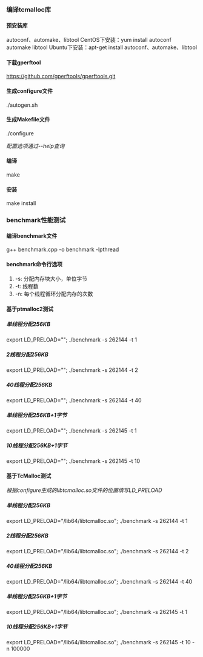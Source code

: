 ### 编译tcmalloc库
#### 预安装库
autoconf、automake、libtool
CentOS下安装：yum install autoconf automake libtool
Ubuntu下安装：apt-get install autoconf、automake、libtool
#### 下载gperftool
https://github.com/gperftools/gperftools.git
#### 生成configure文件
./autogen.sh
#### 生成Makefile文件
./configure

*配置选项通过--help查询*

#### 编译
make
#### 安装
make install

### benchmark性能测试

#### 编译benchmark文件
g++ benchmark.cpp -o benchmark -lpthread

#### benchmark命令行选项
1. -s: 分配内存块大小，单位字节
2. -t: 线程数
3. -n: 每个线程循环分配内存的次数

#### 基于ptmalloc2测试
##### 单线程分配256KB
export LD_PRELOAD=""; ./benchmark -s 262144 -t 1
##### 2线程分配256KB
export LD_PRELOAD=""; ./benchmark -s 262144 -t 2
##### 40线程分配256KB
export LD_PRELOAD=""; ./benchmark -s 262144 -t 40
##### 单线程分配256KB+1字节
export LD_PRELOAD=""; ./benchmark -s 262145 -t 1
##### 10线程分配256KB+1字节
export LD_PRELOAD=""; ./benchmark -s 262145 -t 10

#### 基于TcMalloc测试
*根据configure生成的libtcmalloc.so文件的位置填写LD_PRELOAD*
##### 单线程分配256KB
export LD_PRELOAD="/lib64/libtcmalloc.so"; ./benchmark -s 262144 -t 1
##### 2线程分配256KB
export LD_PRELOAD="/lib64/libtcmalloc.so"; ./benchmark -s 262144 -t 2
##### 40线程分配256KB
export LD_PRELOAD="/lib64/libtcmalloc.so"; ./benchmark -s 262144 -t 40 
##### 单线程分配256KB+1字节
export LD_PRELOAD="/lib64/libtcmalloc.so"; ./benchmark -s 262145 -t 1
##### 10线程分配256KB+1字节
export LD_PRELOAD="/lib64/libtcmalloc.so"; ./benchmark -s 262145 -t 10 -n 100000